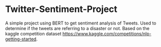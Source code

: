 # Twitter-Sentiment-Project
A simple project using BERT to get sentiment analysis of Tweets. Used to determine if the tweets are referring to a disaster or not. Based on the kaggle competition dataset https://www.kaggle.com/competitions/nlp-getting-started.
